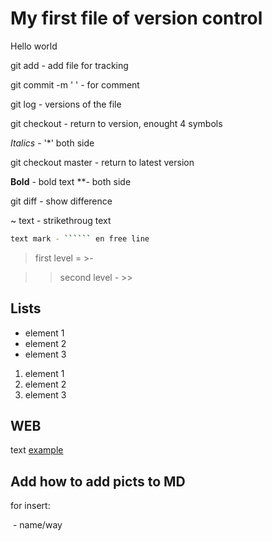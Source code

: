 # My first file of version control

Hello world

git add - add file for tracking

git commit -m '   ' - for comment

git log - versions of the file

git checkout - return to version, enought 4 symbols

*Italics* - '*' both side

git checkout master - return to latest version

**Bold** - bold text **- both side 

git diff - show difference 

~ text - strikethroug text

``````sh
text mark - `````` en free line
``````

> first level = >-

>> second level - >>



## Lists

* element 1
* element 2
* element 3

1. element 1
2. element 2
3. element 3

## WEB

text [example](http.example.com)

## Add how to add picts to MD

for insert:

![]() - name/way
